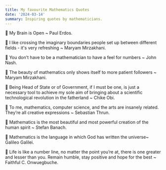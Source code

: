 ```yaml
---
title: My favourite Mathematics Quotes
date: '2024-03-14'
summary: Inspiring quotes by mathematicians.
---
```


🤗 My Brain is Open ~ Paul Erdos. 

🤗 I like crossing the imaginary boundaries people set up between different fields - it's very refreshing ~ Maryam Mirzakhani.

🤗 You don't have to be a mathematician to have a feel for numbers ~ John Nash. 

 🤗 The beauty of mathematics only shows itself to more patient followers ~ Maryam Mirzakhani. 

🤗 Being Head of State or of Government, if I must be one, is just a necessary tool to achieve my sole aim of bringing about a scientific technological revolution in the fatherland ~ Chike Obi. 

🤗 To me, mathematics, computer science, and the arts are insanely related. They’re all creative expressions ~ Sebastian Thrun.

🤗 Mathematics is the most beautiful and most powerful creation of the human spirit ~ Stefan Banach. 

🤗 Mathematics is the language in which God has written the universe~ Galileo Galilei.

🤗 Life is like a number line, no matter the point you’re at, there is one greater and lesser than you. Remain humble, stay positive and hope for the best ~ Faithful C. Onwuegbuche.
